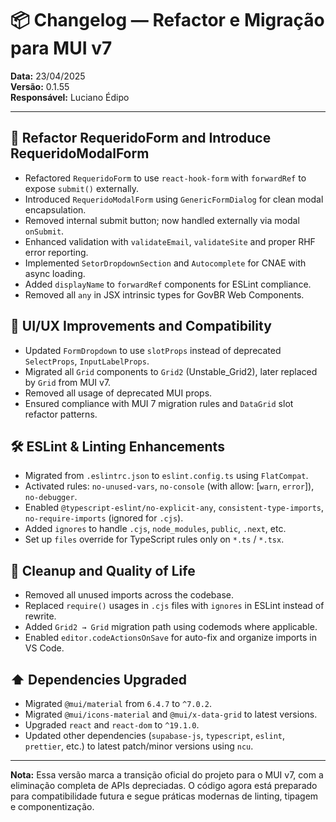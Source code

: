 # 📦 Changelog — Refactor e Migração para MUI v7

**Data:** 23/04/2025  
**Versão:** 0.1.55  
**Responsável:** Luciano Édipo

---

## 🧱 Refactor RequeridoForm and Introduce RequeridoModalForm

- Refactored `RequeridoForm` to use `react-hook-form` with `forwardRef` to expose `submit()` externally.
- Introduced `RequeridoModalForm` using `GenericFormDialog` for clean modal encapsulation.
- Removed internal submit button; now handled externally via modal `onSubmit`.
- Enhanced validation with `validateEmail`, `validateSite` and proper RHF error reporting.
- Implemented `SetorDropdownSection` and `Autocomplete` for CNAE with async loading.
- Added `displayName` to `forwardRef` components for ESLint compliance.
- Removed all `any` in JSX intrinsic types for GovBR Web Components.

## 🎨 UI/UX Improvements and Compatibility

- Updated `FormDropdown` to use `slotProps` instead of deprecated `SelectProps`, `InputLabelProps`.
- Migrated all `Grid` components to `Grid2` (Unstable_Grid2), later replaced by `Grid` from MUI v7.
- Removed all usage of deprecated MUI props.
- Ensured compliance with MUI 7 migration rules and `DataGrid` slot refactor patterns.

## 🛠 ESLint & Linting Enhancements

- Migrated from `.eslintrc.json` to `eslint.config.ts` using `FlatCompat`.
- Activated rules: `no-unused-vars`, `no-console` (with allow: [`warn`, `error`]), `no-debugger`.
- Enabled `@typescript-eslint/no-explicit-any`, `consistent-type-imports`, `no-require-imports` (ignored for `.cjs`).
- Added `ignores` to handle `.cjs`, `node_modules`, `public`, `.next`, etc.
- Set up `files` override for TypeScript rules only on `*.ts` / `*.tsx`.

## 🧹 Cleanup and Quality of Life

- Removed all unused imports across the codebase.
- Replaced `require()` usages in `.cjs` files with `ignores` in ESLint instead of rewrite.
- Added `Grid2 → Grid` migration path using codemods where applicable.
- Enabled `editor.codeActionsOnSave` for auto-fix and organize imports in VS Code.

## ⬆️ Dependencies Upgraded

- Migrated `@mui/material` from `6.4.7` to `^7.0.2`.
- Migrated `@mui/icons-material` and `@mui/x-data-grid` to latest versions.
- Upgraded `react` and `react-dom` to `^19.1.0`.
- Updated other dependencies (`supabase-js`, `typescript`, `eslint`, `prettier`, etc.) to latest patch/minor versions using `ncu`.

---

**Nota:** Essa versão marca a transição oficial do projeto para o MUI v7, com a eliminação completa de APIs depreciadas. O código agora está preparado para compatibilidade futura e segue práticas modernas de linting, tipagem e componentização.
